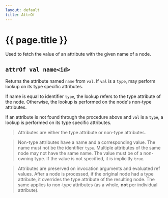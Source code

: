 ```yaml
---
layout: default
title: AttrOf
---
```

# {{ page.title }}

Used to fetch the value of an attribute with the given name of a node.

## `attrOf val name<id>`

Returns the attribute named `name` from `val`. If `val` is a `type`, may perform lookup on its type specific attributes.

If name is equal to identifier `type`, the lookup refers to the type attribute of the node. Otherwise, the lookup is performed on the node's non-type attributes.

If an attribute is not found through the procedure above and `val` is a `type`, a lookup is performed on its type specific attributes.

> Attributes are either the type attribute or non-type attributes.

> Non-type attributes have a name and a corresponding value. The name must not be the identifier `type`. Multiple attributes of the same node may not have the same name. The value must be of a non-owning type. If the value is not specified, it is implicitly `true`.

> Attributes are preserved on invocation arguments and evaluated ref values. After a node is processed, if the original node had a type attribute, it overrides the type attribute of the resulting node. The same applies to non-type attributes (as a whole, **not** per individual attribute).